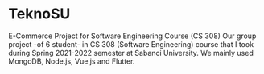 # TeknoSU

E-Commerce Project for Software Engineering Course (CS 308)
Our group project -of 6 student- in CS 308 (Software Engineering) course that I took during Spring 2021-2022 semester at Sabanci University. We mainly used MongoDB, Node.js, Vue.js and Flutter.
